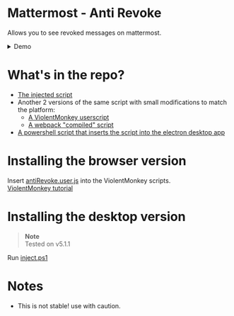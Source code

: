 # Mattermost - Anti Revoke
Allows you to see revoked messages on mattermost.
<details>
  <summary>Demo</summary>
  
  ![example](./assets/example.gif)
</details>

# What's in the repo?
* [The injected script](./script/antiRevoke.js)
* Another 2 versions of the same script with small modifications to match the platform:
    * [A ViolentMonkey userscript](./userscript/antiRevoke.user.js)
    * [A webpack "compiled" script](./desktop/antiRevoke.js)
* [A powershell script that inserts the script into the electron desktop app](./desktop/inject.ps1)

# Installing the browser version
Insert [antiRevoke.user.js](./userscript/antiRevoke.user.js) into the ViolentMonkey scripts.  
[ViolentMonkey tutorial](https://violentmonkey.github.io/guide/creating-a-userscript/)

# Installing the desktop version
> **Note**  
> Tested on v5.1.1  

Run [inject.ps1](./desktop/inject.ps1)

# Notes
* This is not stable! use with caution.
